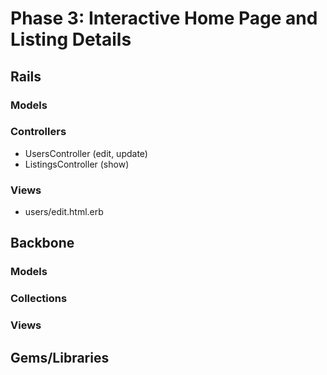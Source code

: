 # Phase 3: Interactive Home Page and Listing Details

## Rails
### Models

### Controllers
* UsersController (edit, update)
* ListingsController (show)

### Views
* users/edit.html.erb

## Backbone
### Models

### Collections

### Views

## Gems/Libraries
